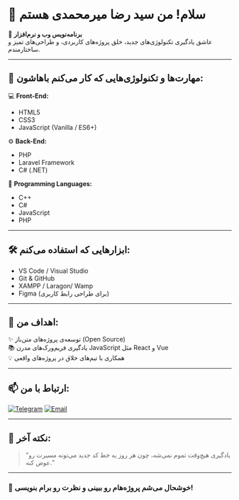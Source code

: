 # 👋 سلام! من سید رضا میرمحمدی هستم  

🎯 **برنامه‌نویس وب و نرم‌افزار**  
عاشق یادگیری تکنولوژی‌های جدید، خلق پروژه‌های کاربردی، و طراحی‌های تمیز و ساختارمندم.

---

## 🧠 مهارت‌ها و تکنولوژی‌هایی که کار می‌کنم باهاشون:

💻 **Front-End:**
- HTML5  
- CSS3  
- JavaScript (Vanilla / ES6+)  

⚙️ **Back-End:**
- PHP  
- Laravel Framework  
- C# (.NET)  

🧩 **Programming Languages:**
- C++  
- C#  
- JavaScript  
- PHP  

---

## 🛠️ ابزارهایی که استفاده می‌کنم:
- VS Code / Visual Studio  
- Git & GitHub  
- XAMPP / Laragon/ Wamp 
- Figma (برای طراحی رابط کاربری)

---

## 🚀 اهداف من:
✨ توسعه‌ی پروژه‌های متن‌باز (Open Source)  
📚 یادگیری فریم‌ورک‌های مدرن JavaScript مثل React و Vue  
💡 همکاری با تیم‌های خلاق در پروژه‌های واقعی  

---

## 📫 ارتباط با من:
[![Telegram](https://img.shields.io/badge/Telegram-2CA5E0?style=for-the-badge&logo=telegram&logoColor=white)](https://t.me/YourTelegramUsername)
[![Email](https://img.shields.io/badge/Email-0078D4?style=for-the-badge&logo=gmail&logoColor=white)](mailto:YourEmail@example.com)

---

## 🌟 نکته آخر:
> "یادگیری هیچ‌وقت تموم نمی‌شه، چون هر روز یه خط کد جدید می‌تونه مسیرت رو عوض کنه."

---

### 💬 خوشحال می‌شم پروژه‌هام رو ببینی و نظرت رو برام بنویسی!
